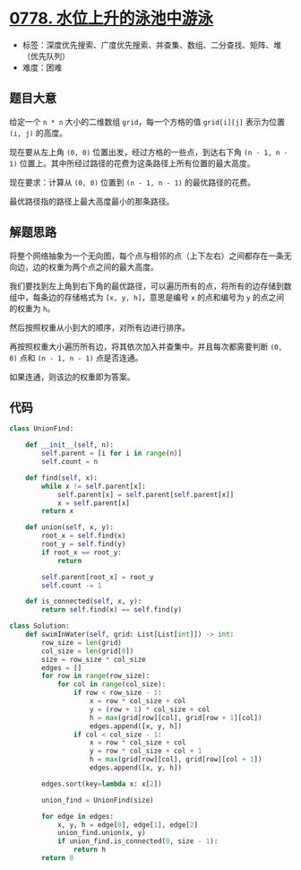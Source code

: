 # [0778. 水位上升的泳池中游泳](https://leetcode-cn.com/problems/swim-in-rising-water/)

- 标签：深度优先搜索、广度优先搜索、并查集、数组、二分查找、矩阵、堆（优先队列）
- 难度：困难

## 题目大意

给定一个 `n * n` 大小的二维数组 `grid`，每一个方格的值 `grid[i][j]` 表示为位置 `(i, j)` 的高度。

现在要从左上角 `(0, 0)` 位置出发，经过方格的一些点，到达右下角 `(n - 1, n - 1)`  位置上。其中所经过路径的花费为这条路径上所有位置的最大高度。

现在要求：计算从 `(0, 0)` 位置到 `(n - 1, n - 1)`  的最优路径的花费。

最优路径指的路径上最大高度最小的那条路径。

## 解题思路

将整个网络抽象为一个无向图，每个点与相邻的点（上下左右）之间都存在一条无向边，边的权重为两个点之间的最大高度。

我们要找到左上角到右下角的最优路径，可以遍历所有的点，将所有的边存储到数组中，每条边的存储格式为 `[x, y, h]`，意思是编号 `x` 的点和编号为 `y` 的点之间的权重为 `h`。

然后按照权重从小到大的顺序，对所有边进行排序。

再按照权重大小遍历所有边，将其依次加入并查集中。并且每次都需要判断 `(0, 0)` 点和 `(n - 1, n - 1)` 点是否连通。

如果连通，则该边的权重即为答案。

## 代码

```Python
class UnionFind:

    def __init__(self, n):
        self.parent = [i for i in range(n)]
        self.count = n

    def find(self, x):
        while x != self.parent[x]:
            self.parent[x] = self.parent[self.parent[x]]
            x = self.parent[x]
        return x

    def union(self, x, y):
        root_x = self.find(x)
        root_y = self.find(y)
        if root_x == root_y:
            return

        self.parent[root_x] = root_y
        self.count -= 1

    def is_connected(self, x, y):
        return self.find(x) == self.find(y)

class Solution:
    def swimInWater(self, grid: List[List[int]]) -> int:
        row_size = len(grid)
        col_size = len(grid[0])
        size = row_size * col_size
        edges = []
        for row in range(row_size):
            for col in range(col_size):
                if row < row_size - 1:
                    x = row * col_size + col
                    y = (row + 1) * col_size + col
                    h = max(grid[row][col], grid[row + 1][col])
                    edges.append([x, y, h])
                if col < col_size - 1:
                    x = row * col_size + col
                    y = row * col_size + col + 1
                    h = max(grid[row][col], grid[row][col + 1])
                    edges.append([x, y, h])

        edges.sort(key=lambda x: x[2])

        union_find = UnionFind(size)

        for edge in edges:
            x, y, h = edge[0], edge[1], edge[2]
            union_find.union(x, y)
            if union_find.is_connected(0, size - 1):
                return h
        return 0
```

